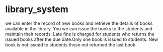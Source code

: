 # library_system
we can enter the record of new books and retrieve the details of books available in the library. You we can issue the books to the students and maintain their records. Late fine is charged for students who returns the issued books after the due date.Only one book is issued to students. New book is not issued to students those not returned the last book
